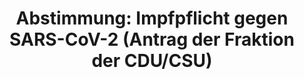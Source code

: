 ---
abstimmung:
  abstimmung: 3
  bundestagssitzung: 28
  datum: 7. April 2022
  legislaturperiode: 20
categories:
- Todo
data:
- title: Abstimmungsergebnis 20220407_3.pdf
  url: /res/2025-btw/abstimmungsergebnisse/20220407_3.pdf
- title: Abstimmungsergebnis 20220407_3_xls.xlsx
  url: /res/2025-btw/abstimmungsergebnisse/20220407_3_xls.xlsx
- title: Abstimmungsergebnis 20220407_3_xls.csv
  url: /res/2025-btw/abstimmungsergebnisse_csv/20220407_3_xls.csv
documents:
- local: /res/2025-btw/drucksachen/2000978.pdf
  summary: '### CDU/CSU-Antrag: Impfvorsorgegesetz


    Dieser Antrag der CDU/CSU-Bundestagsfraktion fordert ein Impfvorsorgegesetz zum
    besseren Schutz Deutschlands vor zukünftigen Pandemien.  Er beinhaltet Maßnahmen
    zur Verbesserung der Datenlage, zur Stärkung der Impfkampagne und zur Schaffung
    eines flexiblen Impfmechanismus.


    **Kernpunkte und Ziele:**


    *   Einführung eines Impfregisters

    *   Ausbau der Impfkampagne

    *   Schaffung eines flexiblen Impfmechanismus

    *   Verbesserung der Datenlage

    *   Regelmäßige Berichterstattung der Bundesregierung an den Bundestag'
  title: Drucksache 20/978
  url: https://dserver.bundestag.de/btd/20/009/2000978.pdf
- local: /res/2025-btw/drucksachen/2001353.pdf
  summary: '### Beschlussempfehlung und Bericht des Ausschusses für Gesundheit


    Der Ausschuss für Gesundheit empfiehlt die Annahme mehrerer Gesetzentwürfe und
    Anträge bezüglich der COVID-19-Impfung.  **Kernpunkte und Ziele:** Einführung
    einer Impfberatungspflicht für Erwachsene, Einführung einer altersbezogenen Impfpflicht
    (ab 50 Jahren, vorbehaltlich), Erhöhung der Impfbereitschaft ohne allgemeine Impfpflicht,  Einführung
    eines Impfvorsorgegesetzes und Ablehnung einer gesetzlichen Impfpflicht.

    '
  title: Drucksache 20/1353
  url: https://dserver.bundestag.de/btd/20/013/2001353.pdf
ergebnis:
  AfD:
    enthaltung: 0
    gesamt: 80
    ja: 0
    nein: 74
    nichtabgegeben: 6
    ungueltig: 0
  Bündnis 90/Die Grünen:
    enthaltung: 3
    gesamt: 118
    ja: 0
    nein: 104
    nichtabgegeben: 11
    ungueltig: 0
  CDU/CSU:
    enthaltung: 5
    gesamt: 197
    ja: 172
    nein: 2
    nichtabgegeben: 18
    ungueltig: 0
  Die Linke:
    enthaltung: 0
    gesamt: 39
    ja: 0
    nein: 38
    nichtabgegeben: 1
    ungueltig: 0
  FDP:
    enthaltung: 1
    gesamt: 92
    ja: 0
    nein: 83
    nichtabgegeben: 8
    ungueltig: 0
  Fraktionslos:
    enthaltung: 0
    gesamt: 4
    ja: 0
    nein: 3
    nichtabgegeben: 1
    ungueltig: 0
  SPD:
    enthaltung: 0
    gesamt: 206
    ja: 0
    nein: 192
    nichtabgegeben: 14
    ungueltig: 0
layout: abstimmung
links:
- title: Link zu bundestag.de
  url: https://www.bundestag.de/parlament/plenum/abstimmung/abstimmung?id=768
preview: 'Deutscher Bundestag


  28. Sitzung des Deutschen Bundestages

  am Donnerstag, 7. April 2022

  Endgültiges Ergebnis der Namentlichen Abstimmung Nr. 3


  Antrag der Fraktion der CDU/CSU

  Impfvorsorgegesetz - Ein guter Schutz für unser Land

  Drs. 20/978 und 20/1353'
tags:
- Todo
title: 'Abstimmung: Impfpflicht gegen SARS-CoV-2 (Antrag der Fraktion der CDU/CSU)'
---